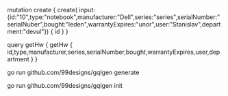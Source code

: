 mutation create {
  create(
    input:{id:"10",type:"notebook",manufacturer:"Dell",series:"series",serialNumber:"serialNuber",bought:"leden",warrantyExpires:"unor",user:"Stanislav",department:"devul"})
  {
  	id
	}
}

query getHw {
  getHw {
    id,type,manufacturer,series,serialNumber,bought,warrantyExpires,user,department
  }
}

go run github.com/99designs/gqlgen generate

go run github.com/99designs/gqlgen init